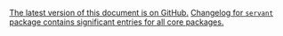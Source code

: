   [The latest version of this document is on GitHub.](https://github.com/haskell-servant/servant/blob/master/servant-http-streams/CHANGELOG.md)
[Changelog for `servant` package contains significant entries for all core packages.](https://github.com/haskell-servant/servant/blob/master/servant/CHANGELOG.md)
